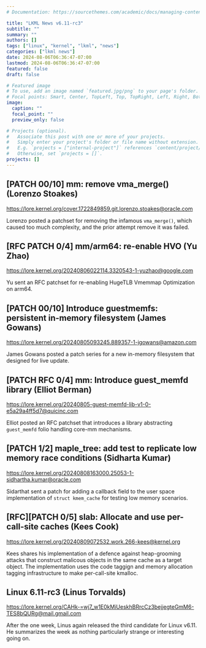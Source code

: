 ```yaml
---
# Documentation: https://sourcethemes.com/academic/docs/managing-content/

title: "LKML News v6.11-rc3"
subtitle: ""
summary: ""
authors: []
tags: ["linux", "kernel", "lkml", "news"]
categories: ["lkml news"]
date: 2024-08-06T06:36:47-07:00
lastmod: 2024-08-06T06:36:47-07:00
featured: false
draft: false

# Featured image
# To use, add an image named `featured.jpg/png` to your page's folder.
# Focal points: Smart, Center, TopLeft, Top, TopRight, Left, Right, BottomLeft, Bottom, BottomRight.
image:
  caption: ""
  focal_point: ""
  preview_only: false

# Projects (optional).
#   Associate this post with one or more of your projects.
#   Simply enter your project's folder or file name without extension.
#   E.g. `projects = ["internal-project"]` references `content/project/deep-learning/index.md`.
#   Otherwise, set `projects = []`.
projects: []
---
```


[PATCH 00/10] mm: remove vma_merge() (Lorenzo Stoakes)
------------------------------------------------------

https://lore.kernel.org/cover.1722849859.git.lorenzo.stoakes@oracle.com

Lorenzo posted a patchset for removing the infamous `vma_merge()`, which caused
too much complexity, and the prior attempt remove it was failed.


[RFC PATCH 0/4] mm/arm64: re-enable HVO (Yu Zhao)
-------------------------------------------------

https://lore.kernel.org/20240806022114.3320543-1-yuzhao@google.com

Yu sent an RFC patchset for re-enabling HugeTLB Vmemmap Optimization on arm64.


[PATCH 00/10] Introduce guestmemfs: persistent in-memory filesystem (James Gowans)
----------------------------------------------------------------------------------

https://lore.kernel.org/20240805093245.889357-1-jgowans@amazon.com

James Gowans posted a patch series for a new in-memory filesystem that designed
for live update.


[PATCH RFC 0/4] mm: Introduce guest_memfd library (Elliot Berman)
-----------------------------------------------------------------

https://lore.kernel.org/20240805-guest-memfd-lib-v1-0-e5a29a4ff5d7@quicinc.com

Elliot posted an RFC patchset that introduces a library abstracting
`guest_memfd` folio handling core-mm mechanisms.


[PATCH 1/2] maple_tree: add test to replicate low memory race conditions (Sidharta Kumar)
-----------------------------------------------------------------------------------------

https://lore.kernel.org/20240808163000.25053-1-sidhartha.kumar@oracle.com

Sidarthat sent a patch for adding a callback field to the user space
implementation of `struct kmem_cache` for testing low memory scenarios.


[RFC][PATCH 0/5] slab: Allocate and use per-call-site caches (Kees Cook)
------------------------------------------------------------------------

https://lore.kernel.org/20240809072532.work.266-kees@kernel.org

Kees shares his implementation of a defence against heap-grooming attacks that
construct malicous objects in the same cache as a target object.  The
implementation uses the code taggign and memory allocation tagging
infrastructure to make per-call-site kmalloc.


Linux 6.11-rc3 (Linus Torvalds)
-------------------------------

https://lore.kernel.org/CAHk-=wj7_w1E0kMiUeskhBRrcCz3bejjegteGmM6-TES8bQURg@mail.gmail.com

After the one week, Linus again released the third candidate for Linux v6.11.
He summarizes the week as nothing particularly strange or interesting going on.
